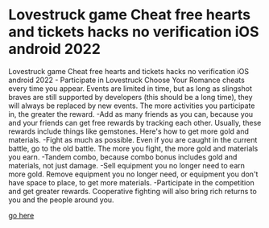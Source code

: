 # Lovestruck game Cheat free hearts and tickets hacks no verification iOS android 2022

Lovestruck game Cheat free hearts and tickets hacks no verification iOS android 2022 - Participate in Lovestruck Choose Your Romance cheats every time you appear. Events are limited in time, but as long as slingshot braves are still supported by developers (this should be a long time), they will always be replaced by new events. The more activities you participate in, the greater the reward. -Add as many friends as you can, because you and your friends can get free rewards by tracking each other. Usually, these rewards include things like gemstones. Here's how to get more gold and materials. -Fight as much as possible. Even if you are caught in the current battle, go to the old battle. The more you fight, the more gold and materials you earn. -Tandem combo, because combo bonus includes gold and materials, not just damage. -Sell equipment you no longer need to earn more gold. Remove equipment you no longer need, or equipment you don't have space to place, to get more materials. -Participate in the competition and get greater rewards. Cooperative fighting will also bring rich returns to you and the people around you.

<a href="https://windmod.icu/lovestruck/">go here</a>
